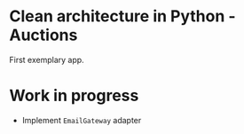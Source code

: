 # Clean architecture in Python - Auctions
First exemplary app.

# Work in progress
* Implement `EmailGateway` adapter
